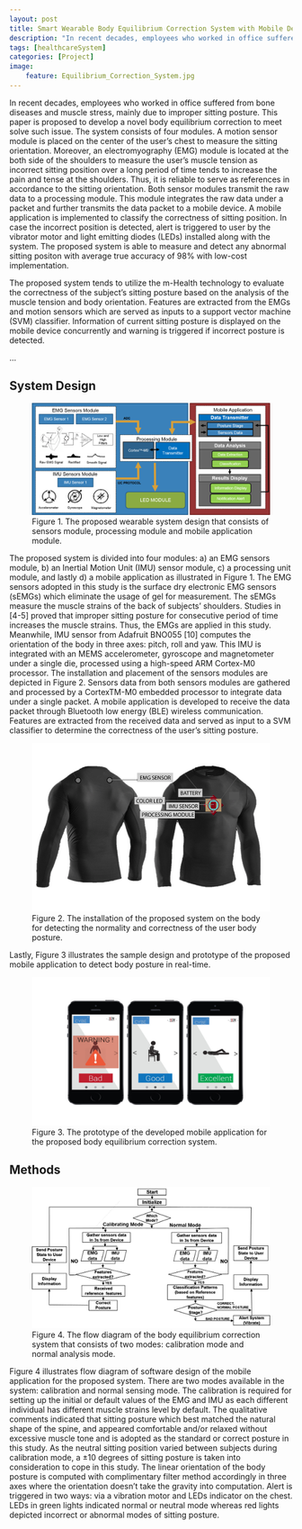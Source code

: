 ```yaml
---
layout: post
title: Smart Wearable Body Equilibrium Correction System with Mobile Device
description: "In recent decades, employees who worked in office suffered from bone diseases and muscle stress, mainly due to improper sitting posture. This study is proposed to develop a novel body equilibrium correction to meet solve such issue."
tags: [healthcareSystem]
categories: [Project]
image:
    feature: Equilibrium_Correction_System.jpg
---
```


In recent decades, employees who worked in office suffered from bone diseases and muscle stress, mainly due to improper sitting posture. This paper is proposed to develop a novel body equilibrium correction to meet solve such issue. The system consists of four modules. A motion sensor module is placed on the center of the user’s chest to measure the sitting orientation. Moreover, an electromyography (EMG) module is located at the both side of the shoulders to measure the user’s muscle tension as incorrect sitting position over a long period of time tends to increase the pain and tense at the shoulders. Thus, it is reliable to serve as references in accordance to the sitting orientation.  Both sensor modules transmit the raw data to a processing module. This module integrates the raw data under a packet and further transmits the data packet to a mobile device. A mobile application is implemented to classify the correctness of sitting position. In case the incorrect position is detected, alert is triggered to user by the vibrator motor and light emitting diodes (LEDs) installed along with the system. The proposed system is able to measure and detect any abnormal sitting positon with average true accuracy of 98% with low-cost implementation.

The proposed system tends to utilize the m-Health technology to evaluate the correctness of the subject’s sitting posture based on the analysis of the muscle tension and body orientation. Features are extracted from the EMGs and motion sensors which are served as inputs to a support vector machine (SVM) classifier. Information of current sitting posture is displayed on the mobile device concurrently and warning is triggered if incorrect posture is detected.

...

<!-- more -->

## System Design

<figure>
	<img src="/images/equilibrium_correction_project/system_overview.png" alt="">
    <figcaption><a title="Figure 1. The proposed wearable system design that consists of sensors module, processing module and mobile application module."> Figure 1. The proposed wearable system design that consists of sensors module, processing module and mobile application module.</a></figcaption>
</figure>

The proposed system is divided into four modules: a) an EMG sensors module, b) an Inertial Motion Unit (IMU) sensor module, c) a processing unit module, and lastly d) a mobile application as illustrated in Figure 1. The EMG sensors adopted in this study is the surface dry electronic EMG sensors (sEMGs) which eliminate the usage of gel for measurement. The sEMGs measure the muscle strains of the back of subjects’ shoulders. Studies in [4-5] proved that improper sitting posture for consecutive period of time increases the muscle strains. Thus, the EMGs are applied in this study. Meanwhile, IMU sensor from Adafruit BNO055 [10] computes the orientation of the body in three axes: pitch, roll and yaw. This IMU is integrated with an MEMS accelerometer, gyroscope and magnetometer under a single die, processed using a high-speed ARM Cortex-M0 processor. The installation and placement of the sensors modules are depicted in Figure 2. Sensors data from both sensors modules are gathered and processed by a CortexTM-M0 embedded processor to integrate data under a single packet. A mobile application is developed to receive the data packet through Bluetooth low energy (BLE) wireless communication. Features are extracted from the received data and served as input to a SVM classifier to determine the correctness of the user’s sitting posture.

<figure>
	<img src="/images/equilibrium_correction_project/installation.png" alt="">
    <figcaption><a title="Figure 2. The installation of the proposed system on the body for detecting the normality and correctness of the user body posture."> Figure 2. The installation of the proposed system on the body for detecting the normality and correctness of the user body posture.</a></figcaption>
</figure>

Lastly, Figure 3 illustrates the sample design and prototype of the proposed mobile application to detect body posture in real-time.

<figure>
	<img src="/images/equilibrium_correction_project/application.png" alt="">
    <figcaption><a title="Figure 3. The prototype of the developed mobile application for the proposed body equilibrium correction system."> Figure 3. The prototype of the developed mobile application for the proposed body equilibrium correction system.</a></figcaption>
</figure>

## Methods
<figure>
	<img src="/images/equilibrium_correction_project/methods.png" alt="">
    <figcaption><a title="Figure 4. The flow diagram of the body equilibrium correction system that consists of two modes: calibration mode and normal analysis mode."> Figure 4. The flow diagram of the body equilibrium correction system that consists of two modes: calibration mode and normal analysis mode.</a></figcaption>
</figure>

Figure 4 illustrates flow diagram of software design of the mobile application for the proposed system. There are two modes available in the system: calibration and normal sensing mode. The calibration is required for setting up the initial or default values of the EMG and IMU as each different individual has different muscle strains level by default. The qualitative comments indicated that sitting posture which best matched the natural shape of the spine, and appeared comfortable and/or relaxed without excessive muscle tone and is adopted as the standard or correct posture in this study. As the neutral sitting position varied between subjects during calibration mode, a ±10 degrees of sitting posture is taken into consideration to cope in this study. The linear orientation of the body posture is computed with complimentary filter method accordingly in three axes where the orientation doesn’t take the gravity into computation. Alert is triggered in two ways: via a vibration motor and LEDs indicator on the chest. LEDs in green lights indicated normal or neutral mode whereas red lights depicted incorrect or abnormal modes of sitting posture.
